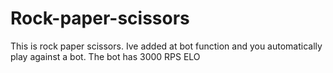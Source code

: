 # Rock-paper-scissors
This is rock paper scissors. Ive added at bot function and you automatically play against a bot. The bot has 3000 RPS ELO
